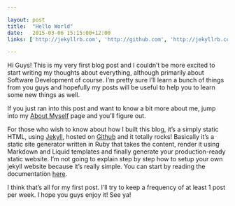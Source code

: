 ```yaml
---

layout: post
title:  "Hello World"
date:   2015-03-06 15:15:00+12:00
links: ['http://jekyllrb.com', 'http://github.com', 'http://jekyllrb.com/docs/home'] 

---
```


Hi Guys! This is my very first blog post and I couldn’t be more excited to start writing my thoughts about everything, although primarily about Software Development of course. I’m pretty sure I’ll learn a bunch of things from you guys and hopefully my posts will be useful to help you to learn some new things as well.

If you just ran into this post and want to know a bit more about me, jump into my <a href="/about">About Myself</a> page and you’ll figure out.

For those who wish to know about how I built this blog, it’s a simply static HTML, using <a href="http://jekyllrb.com" target="_blank">Jekyll</a>, hosted on <a href="http://github.com" target="_blank">Github</a> and it totally rocks! Basically it’s a static site generator written in Ruby that takes the content, render it using Markdown and Liquid templates and finally generate your production-ready static website. I’m not going to explain step by step how to setup your own jekyll website because it’s really simple. You can start by reading the documentation <a href="http://jekyllrb.com/docs/home" target="_blank">here</a>.

I think that’s all for my first post. I’ll try to keep a frequency of at least 1 post per week. I hope you guys enjoy it! See ya!
